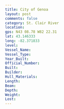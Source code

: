 ```yaml
---
title: City of Genoa
layout: post
comments: false
category: St. Clair River
location:
gps: N43 08.78 W82 22.31
lat: 43.146333
long: -82.371833
level:
Vessel_Name:
Vessel_Type:
Year_Built:
Official_Number:
Built:
Builder:
Hull_Materials:
Length:
Beam:
Depth:
Weight:
Lost:
---
```

